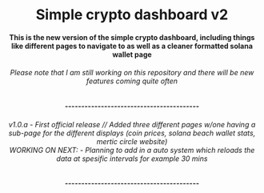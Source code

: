 <h1 align="center">Simple crypto dashboard v2</h1>

<h4 align="center">This is the new version of the simple crypto dashboard, including things like different pages to navigate to as well as a cleaner formatted solana wallet page</h4>
<h6 align="center">Please note that I am still working on this repository and there will be new features coming quite often</h6>
<h4 align="center">-----------------------------------------</h4>
<h6 align="center">v1.0.a - First official release // Added three different pages w/one having a sub-page for the different displays (coin prices, solana beach wallet stats, mertic circle website)<br>WORKING ON NEXT: - Planning to add in a auto system which reloads the data at spesific intervals for example 30 mins</h6>
<h4 align="center">-----------------------------------------</h4>
